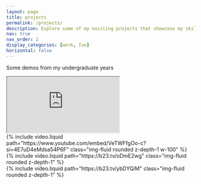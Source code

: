 ```yaml
---
layout: page
title: projects
permalink: /projects/
description: Explore some of my exciting projects that showcase my skills and passion for innovation across various fields.
nav: true
nav_order: 2
display_categories: [work, fun]
horizontal: false
---
```


Some demos from my undergraduate years

<div class="row mt-3">
    <div class="col-sm mt-3 mt-md-0">
     <div class="embed-responsive embed-responsive-16by9">
        <iframe class="embed-responsive-item" src="https://www.youtube.com/embed/OUFniH1KKzM?si=76fMXQXlPxZfpzvQ" allowfullscreen></iframe>
    </div>
    </div>
    <div class="col-sm mt-3 mt-md-0">
        {% include video.liquid path="https://www.youtube.com/embed/VeTWFfgOo-c?si=4E7uD4eMdsa54P6F" class="img-fluid rounded z-depth-1 w-100" %}
    </div>
</div>

<div class="row mt-3">
    <div class="col-sm mt-3 mt-md-0">
        {% include video.liquid path="https://b23.tv/oDmE2wg" class="img-fluid rounded z-depth-1" %}
    </div>
    <div class="col-sm mt-3 mt-md-0">
        {% include video.liquid path="https://b23.tv/ybDYQiM" class="img-fluid rounded z-depth-1" %}
    </div>
</div>

